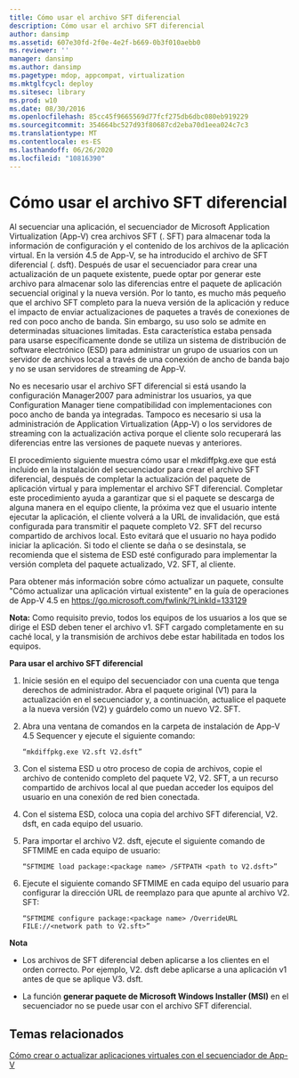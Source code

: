 ```yaml
---
title: Cómo usar el archivo SFT diferencial
description: Cómo usar el archivo SFT diferencial
author: dansimp
ms.assetid: 607e30fd-2f0e-4e2f-b669-0b3f010aebb0
ms.reviewer: ''
manager: dansimp
ms.author: dansimp
ms.pagetype: mdop, appcompat, virtualization
ms.mktglfcycl: deploy
ms.sitesec: library
ms.prod: w10
ms.date: 08/30/2016
ms.openlocfilehash: 85cc45f9665569d77fcf275db6dbc080eb919229
ms.sourcegitcommit: 354664bc527d93f80687cd2eba70d1eea024c7c3
ms.translationtype: MT
ms.contentlocale: es-ES
ms.lasthandoff: 06/26/2020
ms.locfileid: "10816390"
---
```

# Cómo usar el archivo SFT diferencial


Al secuenciar una aplicación, el secuenciador de Microsoft Application Virtualization (App-V) crea archivos SFT (. SFT) para almacenar toda la información de configuración y el contenido de los archivos de la aplicación virtual. En la versión 4.5 de App-V, se ha introducido el archivo de SFT diferencial (. dsft). Después de usar el secuenciador para crear una actualización de un paquete existente, puede optar por generar este archivo para almacenar solo las diferencias entre el paquete de aplicación secuencial original y la nueva versión. Por lo tanto, es mucho más pequeño que el archivo SFT completo para la nueva versión de la aplicación y reduce el impacto de enviar actualizaciones de paquetes a través de conexiones de red con poco ancho de banda. Sin embargo, su uso solo se admite en determinadas situaciones limitadas. Esta característica estaba pensada para usarse específicamente donde se utiliza un sistema de distribución de software electrónico (ESD) para administrar un grupo de usuarios con un servidor de archivos local a través de una conexión de ancho de banda bajo y no se usan servidores de streaming de App-V.

No es necesario usar el archivo SFT diferencial si está usando la configuración Manager2007 para administrar los usuarios, ya que Configuration Manager tiene compatibilidad con implementaciones con poco ancho de banda ya integradas. Tampoco es necesario si usa la administración de Application Virtualization (App-V) o los servidores de streaming con la actualización activa porque el cliente solo recuperará las diferencias entre las versiones de paquete nuevas y anteriores.

El procedimiento siguiente muestra cómo usar el mkdiffpkg.exe que está incluido en la instalación del secuenciador para crear el archivo SFT diferencial, después de completar la actualización del paquete de aplicación virtual y para implementar el archivo SFT diferencial. Completar este procedimiento ayuda a garantizar que si el paquete se descarga de alguna manera en el equipo cliente, la próxima vez que el usuario intente ejecutar la aplicación, el cliente volverá a la URL de invalidación, que está configurada para transmitir el paquete completo V2. SFT del recurso compartido de archivos local. Esto evitará que el usuario no haya podido iniciar la aplicación. Si todo el cliente se daña o se desinstala, se recomienda que el sistema de ESD esté configurado para implementar la versión completa del paquete actualizado, V2. SFT, al cliente.

Para obtener más información sobre cómo actualizar un paquete, consulte "Cómo actualizar una aplicación virtual existente" en la guía de operaciones de App-V 4.5 en <https://go.microsoft.com/fwlink/?LinkId=133129>

**Nota:**  Como requisito previo, todos los equipos de los usuarios a los que se dirige el ESD deben tener el archivo v1. SFT cargado completamente en su caché local, y la transmisión de archivos debe estar habilitada en todos los equipos.

 

**Para usar el archivo SFT diferencial**

1.  Inicie sesión en el equipo del secuenciador con una cuenta que tenga derechos de administrador. Abra el paquete original (V1) para la actualización en el secuenciador y, a continuación, actualice el paquete a la nueva versión (V2) y guárdelo como un nuevo V2. SFT.

2.  Abra una ventana de comandos en la carpeta de instalación de App-V 4.5 Sequencer y ejecute el siguiente comando:

    `“mkdiffpkg.exe V2.sft V2.dsft”`

3.  Con el sistema ESD u otro proceso de copia de archivos, copie el archivo de contenido completo del paquete V2, V2. SFT, a un recurso compartido de archivos local al que puedan acceder los equipos del usuario en una conexión de red bien conectada.

4.  Con el sistema ESD, coloca una copia del archivo SFT diferencial, V2. dsft, en cada equipo del usuario.

5.  Para importar el archivo V2. dsft, ejecute el siguiente comando de SFTMIME en cada equipo de usuario:

    `“SFTMIME load package:<package name> /SFTPATH <path to V2.dsft>”`

6.  Ejecute el siguiente comando SFTMIME en cada equipo del usuario para configurar la dirección URL de reemplazo para que apunte al archivo V2. SFT:

    `“SFTMIME configure package:<package name> /OverrideURL FILE://<network path to V2.sft>”`

**Nota**  
-   Los archivos de SFT diferencial deben aplicarse a los clientes en el orden correcto. Por ejemplo, V2. dsft debe aplicarse a una aplicación v1 antes de que se aplique V3. dsft.

-   La función **generar paquete de Microsoft Windows Installer (MSI)** en el secuenciador no se puede usar con el archivo SFT diferencial.

 

## Temas relacionados


[Cómo crear o actualizar aplicaciones virtuales con el secuenciador de App-V](how-to-create-or-upgrade-virtual-applications-using--the-app-v-sequencer.md)

 

 





